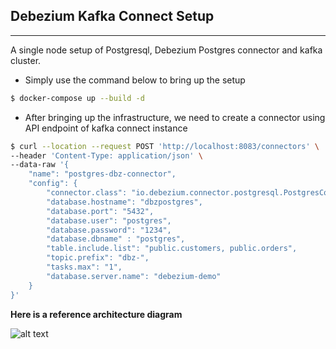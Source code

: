 ## Debezium Kafka Connect Setup
---
A single node setup of Postgresql, Debezium Postgres connector and kafka cluster.

* Simply use the command below to bring up the setup
```sh
$ docker-compose up --build -d
```

* After bringing up the infrastructure, we need to create a connector using API endpoint of kafka connect instance

```sh
$ curl --location --request POST 'http://localhost:8083/connectors' \
--header 'Content-Type: application/json' \
--data-raw '{
    "name": "postgres-dbz-connector",
    "config": {
        "connector.class": "io.debezium.connector.postgresql.PostgresConnector",
        "database.hostname": "dbzpostgres",
        "database.port": "5432",
        "database.user": "postgres",
        "database.password": "1234",
        "database.dbname" : "postgres",
        "table.include.list": "public.customers, public.orders",
        "topic.prefix": "dbz-",
        "tasks.max": "1",
        "database.server.name": "debezium-demo"
    }
}'
```

**Here is a reference architecture diagram**


![alt text](DBZ-Kafka_Connect.png?raw=true)
